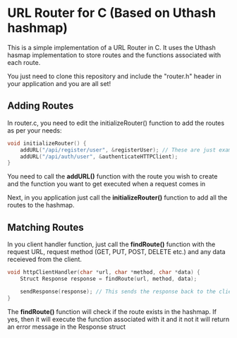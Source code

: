 # URL Router for C (Based on Uthash hashmap)

This is a simple implementation of a URL Router in C. It uses the Uthash hasmap implementation to store routes and the functions associated with each route.   

You just need to clone this repository and include the "router.h" header in your application and you are all set!  

## Adding Routes    
In router.c, you need to edit the initializeRouter() function to add the routes as per your needs:  
```c
void initializeRouter() {
	addURL("/api/register/user", &registerUser); // These are just examples. registerUser() and authenticateHTTPClient() needs to be declared somewhere
	addURL("/api/auth/user", &authenticateHTTPClient);
}
```  
You need to call the __addURL()__ function with the route you wish to create and the function you want to get executed when a request comes in  
  

Next, in you application just call the __initializeRouter()__ function to add all the routes to the hashmap.  

## Matching Routes  
In you client handler function, just call the __findRoute()__ function with the request URL, request method (GET, PUT, POST, DELETE etc.) and any data receieved from the client.  
```c
void httpClientHandler(char *url, char *method, char *data) {
	Struct Response response = findRoute(url, method, data);

	sendResponse(response); // This sends the response back to the client
}
```  
The __findRoute()__ function will check if the route exists in the hashmap. If yes, then it will execute the function associated with it and it not it will return an error message in the Response struct  

